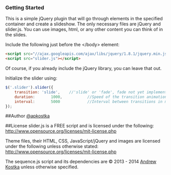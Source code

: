 ### Getting Started
This is a simple jQuery plugin that will go through elements in the specified container and create a slideshow.  The only necessary files are jQuery and slider.js.  You can use images, html, or any other content you can think of in the slides.


Include the following just before the &lt;/body&gt; element:

```html
<script src="//ajax.googleapis.com/ajax/libs/jquery/1.8.1/jquery.min.js"></script>
<script src="slider.js"></script>
```

Of course, if you already include the jQuery library, you can leave that out.

Initialize the slider using:

```javascript
$('.slider').slider({
	transition: 'slide',	//'slide' or 'fade', fade not yet implemented
	duration:		1000,			//Speed of the transition animation in milliseconds
	interval:		5000			//Interval between transitions in milliseconds
});
```

##Author
[@apkostka](http://github.com/apkostka)

##License
slider.js is a FREE script and is licensed under the following:
http://www.opensource.org/licenses/mit-license.php

Theme files, their HTML, CSS, JavaScript/jQuery and images are licensed under the following unless otherwise stated:
http://www.opensource.org/licenses/mit-license.php

The sequence.js script and its dependencies are &copy; 2013 - 2014 [Andrew Kostka](http://www.apkostka.com) unless otherwise specified.